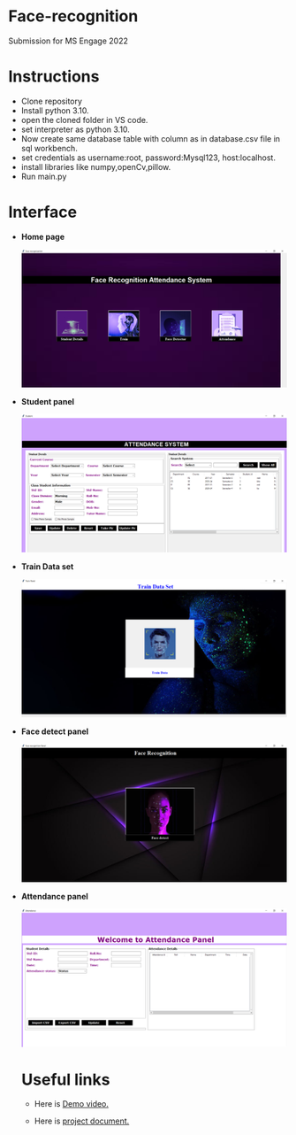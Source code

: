 # Face-recognition
Submission for MS Engage 2022
# Instructions
<ul>
  <li>Clone repository
    <li>Install python 3.10.
      <li>open the cloned folder in VS code.
        <li>set interpreter as python 3.10.
          <li>Now create same database table with column as in database.csv file in sql workbench.
            <li>set credentials as username:root, password:Mysql123, host:localhost.
              <li>install libraries like numpy,openCv,pillow.
                <li>Run main.py
</ul>


# Interface
<ul>
  <li><b>Home page<br></b></li>
  
  
  ![](snapshots/Face%20recognization%205_27_2022%201_36_04%20AM.png )
   <li><b>Student panel<br></b>
     
     
  ![](snapshots/Student%205_27_2022%201_36_59%20AM.png)
   <li><b>Train Data set<br></b>
     
     
  ![](snapshots/Train%20Panel%205_28_2022%203_21_41%20PM.png)
   <li><b>Face detect panel<br></b>
     
     
  ![](snapshots/Face%20recognition%20Panel%205_27_2022%201_36_28%20AM.png)
   <li><b>Attendance panel<br></b>
     
     
   ![](snapshots/Attendance%205_27_2022%201_36_44%20AM.png)
    

     
# Useful links
<ul>
  <li><p>Here is <a href=""> Demo video.</a></p>
    <li><p>Here is <a href="https://docs.google.com/presentation/d/1WgOGfoLpqmYmkMINEOV_cVMC0IgshS3X6Uq-Rrxupt0/edit?usp=sharing"> project document.</a></p>
</ul>



